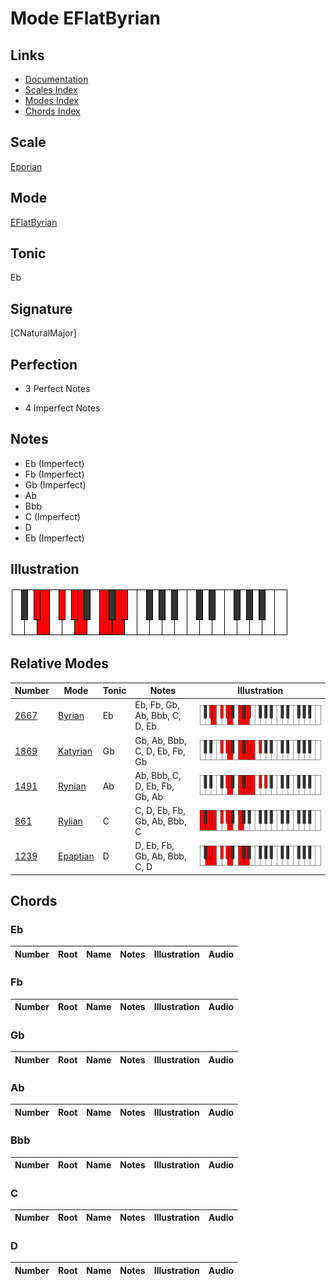 # Mode EFlatByrian

## Links

- [Documentation](index.md)
- [Scales Index](Scales.md)
- [Modes Index](Modes.md)
- [Chords Index](Chords.md)

## Scale

[Eporian](ScaleEporian.md)

## Mode

[EFlatByrian](ModeEFlatByrian.md)

## Tonic

Eb

## Signature

[CNaturalMajor]

## Perfection

 - 3 Perfect Notes

 - 4 Imperfect Notes

## Notes

- Eb (Imperfect)
- Fb (Imperfect)
- Gb (Imperfect)
- Ab
- Bbb
- C (Imperfect)
- D
- Eb (Imperfect)

## Illustration

![EFlatByrian](ModeEFlatByrian.png)

## Relative Modes

| Number | Mode | Tonic | Notes | Illustration |
|--------|------|-------|-------|--------------|
| [2667](https://ianring.com/musictheory/scales/2667) | [Byrian](ModeByrian.md) | Eb | Eb, Fb, Gb, Ab, Bbb, C, D, Eb | ![EFlatByrian](ModeEFlatByrian.png) |
| [1869](https://ianring.com/musictheory/scales/1869) | [Katyrian](ModeKatyrian.md) | Gb | Gb, Ab, Bbb, C, D, Eb, Fb, Gb | ![GFlatKatyrian](ModeGFlatKatyrian.png) |
| [1491](https://ianring.com/musictheory/scales/1491) | [Rynian](ModeRynian.md) | Ab | Ab, Bbb, C, D, Eb, Fb, Gb, Ab | ![AFlatRynian](ModeAFlatRynian.png) |
| [861](https://ianring.com/musictheory/scales/861) | [Rylian](ModeRylian.md) | C | C, D, Eb, Fb, Gb, Ab, Bbb, C | ![CNaturalRylian](ModeCNaturalRylian.png) |
| [1239](https://ianring.com/musictheory/scales/1239) | [Epaptian](ModeEpaptian.md) | D | D, Eb, Fb, Gb, Ab, Bbb, C, D | ![DNaturalEpaptian](ModeDNaturalEpaptian.png) |

## Chords

### Eb

| Number | Root | Name | Notes | Illustration | Audio |
|--------|------|------|-------|--------------|-------|

### Fb

| Number | Root | Name | Notes | Illustration | Audio |
|--------|------|------|-------|--------------|-------|

### Gb

| Number | Root | Name | Notes | Illustration | Audio |
|--------|------|------|-------|--------------|-------|

### Ab

| Number | Root | Name | Notes | Illustration | Audio |
|--------|------|------|-------|--------------|-------|

### Bbb

| Number | Root | Name | Notes | Illustration | Audio |
|--------|------|------|-------|--------------|-------|

### C

| Number | Root | Name | Notes | Illustration | Audio |
|--------|------|------|-------|--------------|-------|

### D

| Number | Root | Name | Notes | Illustration | Audio |
|--------|------|------|-------|--------------|-------|

